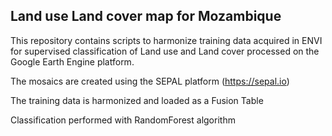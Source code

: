 ## Land use Land cover map for Mozambique

This repository contains scripts to harmonize training data acquired in ENVI for supervised classification of Land use and Land cover processed on the Google Earth Engine platform.

The mosaics are created using the SEPAL platform (https://sepal.io)

The training data is harmonized and loaded as a Fusion Table

Classification performed with RandomForest algorithm